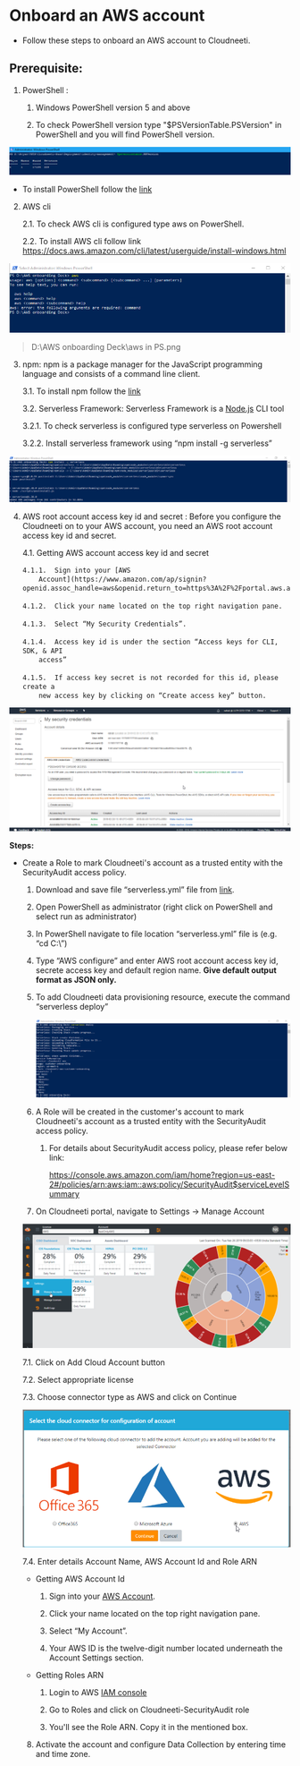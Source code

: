 

# Onboard an AWS account

* Follow these steps to onboard an AWS account to Cloudneeti.

**Prerequisite:**
-----------------

1.  PowerShell : 

    1.  Windows PowerShell version 5 and above

    2.  To check PowerShell version type "\$PSVersionTable.PSVersion" in
        PowerShell and you will find PowerShell version.

![PSVersiontable.png](../images/PSVersiontable.png)

-  To install PowerShell follow the [link](https://docs.microsoft.com/en-us/powershell/scripting/setup/installing-windows-powershell?view=powershell-6)


2.  AWS cli

    2.1.  To check AWS cli is configured type aws on PowerShell.

    2.2.  To install AWS cli follow link
        <https://docs.aws.amazon.com/cli/latest/userguide/install-windows.html>

![](../images/aws-cli.png)

>   D:\\AWS onboarding Deck\\aws in PS.png

3.  npm: npm is a package manager for the JavaScript programming language and
    consists of a command line client.

    3.1.  To install npm follow the [link](https://www.npmjs.com/get-npm)

    3.2.  Serverless Framework: Serverless Framework is
    a [Node.js](https://nodejs.org/) CLI tool 

    3.2.1.  To check serverless is configured type serverless on Powershell

    3.2.2.  Install serverless framework using “npm install -g serverless”

![ServerlessArchitecture.png](../images/serverless-architecture.png)

4.  AWS root account access key id and secret : Before you configure the
    Cloudneeti on to your AWS account, you need an AWS root account access key
    id and secret.

    4.1.  Getting AWS account access key id and secret

        4.1.1.  Sign into your [AWS
            Account](https://www.amazon.com/ap/signin?openid.assoc_handle=aws&openid.return_to=https%3A%2F%2Fportal.aws.amazon.com%2Fgp%2Faws%2Fdeveloper%2Fregistration%2Findex.html%3Fie%3DUTF8%26nc1%3Dh_ct&openid.mode=checkid_setup&openid.ns=http%3A%2F%2Fspecs.openid.net%2Fauth%2F2.0&openid.identity=http%3A%2F%2Fspecs.openid.net%2Fauth%2F2.0%2Fidentifier_select&openid.claimed_id=http%3A%2F%2Fspecs.openid.net%2Fauth%2F2.0%2Fidentifier_select&action=&disableCorpSignUp=&clientContext=&marketPlaceId=&poolName=&authCookies=&pageId=aws.ssop&siteState=awscustomer&accountStatusPolicy=P1&sso=&openid.pape.preferred_auth_policies=MultifactorPhysical&openid.pape.max_auth_age=3600&openid.ns.pape=http%3A%2F%2Fspecs.openid.net%2Fextensions%2Fpape%2F1.0&server=%2Fap%2Fsignin%3Fie%3DUTF8&accountPoolAlias=&forceMobileApp=0&forceMobileLayout=0).

        4.1.2.  Click your name located on the top right navigation pane.

        4.1.3.  Select “My Security Credentials”. 

        4.1.4.  Access key id is under the section “Access keys for CLI, SDK, & API
            access”

        4.1.5.  If access key secret is not recorded for this id, please create a
            new access key by clicking on “Create access key” button.

![AWS Portal - Access key id and secret.png](../images/access-creds.png)

**Steps:**

-  Create a Role to mark Cloudneeti's account as a trusted entity with the
    SecurityAudit access policy.

    1.  Download and save file “serverless.yml” file from [link](https://raw.githubusercontent.com/AvyanConsultingCorp/docs_cloudneeti/master/scripts/serverless.yml).

    2.  Open PowerShell as administrator (right click on PowerShell and select
        run as administrator)

    3.  In PowerShell navigate to file location “serverless.yml” file is (e.g.
        “cd C:\\”)

    4.  Type “AWS configure” and enter AWS root account access key id, secrete
        access key and default region name. **Give default output format as JSON
        only.**

    5.  To add Cloudneeti data provisioning resource, execute the command
        “serverless deploy”

        ![Add AWS Role Script Output.png](../images/role-script-output.png)

    6.  A Role will be created in the customer's account to mark Cloudneeti's
        account as a trusted entity with the SecurityAudit access policy.

        1.  For details about SecurityAudit access policy, please refer below
            link:

            <https://console.aws.amazon.com/iam/home?region=us-east-2#/policies/arn:aws:iam::aws:policy/SecurityAudit$serviceLevelSummary>

    7.  On Cloudneeti portal, navigate to Settings -\> Manage Account

    ![ManageAccount.png](../images/manage-account.png)

    7.1.  Click on Add Cloud Account button

    7.2.  Select appropriate license

    7.3.  Choose connector type as AWS and click on Continue

    ![Connector Type.png](../images/connector-type.png)

    7.4.  Enter details Account Name, AWS Account Id and Role ARN

   -  Getting AWS Account Id

        1.  Sign into your [AWS Account](https://www.amazon.com/ap/signin?openid.assoc_handle=aws&openid.return_to=https%3A%2F%2Fportal.aws.amazon.com%2Fgp%2Faws%2Fdeveloper%2Fregistration%2Findex.html%3Fie%3DUTF8%26nc1%3Dh_ct&openid.mode=checkid_setup&openid.ns=http%3A%2F%2Fspecs.openid.net%2Fauth%2F2.0&openid.identity=http%3A%2F%2Fspecs.openid.net%2Fauth%2F2.0%2Fidentifier_select&openid.claimed_id=http%3A%2F%2Fspecs.openid.net%2Fauth%2F2.0%2Fidentifier_select&action=&disableCorpSignUp=&clientContext=&marketPlaceId=&poolName=&authCookies=&pageId=aws.ssop&siteState=awscustomer&accountStatusPolicy=P1&sso=&openid.pape.preferred_auth_policies=MultifactorPhysical&openid.pape.max_auth_age=3600&openid.ns.pape=http%3A%2F%2Fspecs.openid.net%2Fextensions%2Fpape%2F1.0&server=%2Fap%2Fsignin%3Fie%3DUTF8&accountPoolAlias=&forceMobileApp=0&forceMobileLayout=0).

        2.  Click your name located on the top right navigation pane.

        3.  Select “My Account”. 

        4.  Your AWS ID is the twelve-digit number located underneath the
            Account Settings section.

    -  Getting Roles ARN

        1.  Login to AWS [IAM console](https://console.aws.amazon.com/iam)

        2.  Go to Roles and click on Cloudneeti-SecurityAudit role

        3.  You'll see the Role ARN. Copy it in the mentioned box.

    8.  Activate the account and configure Data Collection by entering time and time zone.
